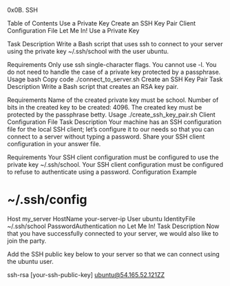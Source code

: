 0x0B. SSH

Table of Contents
Use a Private Key
Create an SSH Key Pair
Client Configuration File
Let Me In!
Use a Private Key

Task Description
Write a Bash script that uses ssh to connect to your server using the private key ~/.ssh/school with the user ubuntu.

Requirements
Only use ssh single-character flags.
You cannot use -l.
You do not need to handle the case of a private key protected by a passphrase.
Usage
bash
Copy code
./connect_to_server.sh
Create an SSH Key Pair
Task Description
Write a Bash script that creates an RSA key pair.

Requirements
Name of the created private key must be school.
Number of bits in the created key to be created: 4096.
The created key must be protected by the passphrase betty.
Usage
./create_ssh_key_pair.sh
Client Configuration File
Task Description
Your machine has an SSH configuration file for the local SSH client; let’s configure it to our needs so that you can connect to a server without typing a password. Share your SSH client configuration in your answer file.

Requirements
Your SSH client configuration must be configured to use the private key ~/.ssh/school.
Your SSH client configuration must be configured to refuse to authenticate using a password.
Configuration Example
# ~/.ssh/config
Host my_server
    HostName your-server-ip
    User ubuntu
    IdentityFile ~/.ssh/school
    PasswordAuthentication no
Let Me In!
Task Description
Now that you have successfully connected to your server, we would also like to join the party.

Add the SSH public key below to your server so that we can connect using the ubuntu user.

ssh-rsa [your-ssh-public-key] ubuntu@54.165.52.121ZZ
